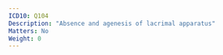```yaml
---
ICD10: Q104
Description: "Absence and agenesis of lacrimal apparatus"
Matters: No
Weight: 0
---
```


